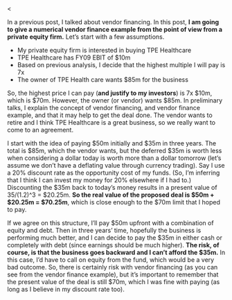 <<p>In a previous post, I talked about vendor financing. In this post, <strong>I am going to give a numerical vendor finance example  from the point of view from a private equity firm.</strong> Let&#8217;s start with a few assumptions.</p><ul><li>My private equity firm is interested in buying TPE Healthcare</li><li>TPE Healthcare has FY09 EBIT of $10m</li><li>Based on previous analysis, I decide that the highest multiple I will pay is 7x</li><li>The owner of TPE Health care wants $85m for the business</li></ul><p>So, the highest price I can pay (<strong>and justify to my investors</strong>) is 7x $10m, which is $70m. However, the owner (or vendor) wants $85m. In preliminary talks, I explain the concept of vendor financing, and vendor finance example, and that it may help to get the deal done. The vendor wants to retire and I think TPE Healthcare is a great business, so we really want to come to an agreement.</p><p>I start with the idea of paying $50m initially and $35m in three years. The total is $85m, which the vendor wants, but the deferred $35m is worth less when considering a dollar today is worth more than a dollar tomorrow (let&#8217;s assume we don&#8217;t have a deflating value through currency trading). Say I use a 20% discount rate as the opportunity cost of my funds. (So, I&#8217;m inferring that I think I can invest my money for 20% elsewhere if I had to.) Discounting the $35m back to today&#8217;s money results in a present value of 35/(1.2)^3 = $20.25m. <strong>So the real value of the proposed deal is $50m + $20.25m = $70.25m</strong>, which is close enough to the $70m limit that I hoped to pay.</p><p>If we agree on this structure, I&#8217;ll pay $50m upfront with a combination of equity and debt. Then in three years&#8217; time, hopefully the business is performing much better, and I can decide to pay the $35m in either cash or completely with debt (since earnings should be much higher). <strong>The risk, of course, is that the business goes backward and I can&#8217;t afford the $35m.</strong> In this case, I&#8217;d have to call on equity from the fund, which would be a very bad outcome. So, there is certainly risk with vendor financing (as you can see from the vendor finance example), but it&#8217;s important to remember that the present value of the deal is still $70m, which I was fine with paying (as long as I believe in my discount rate too).</p>
